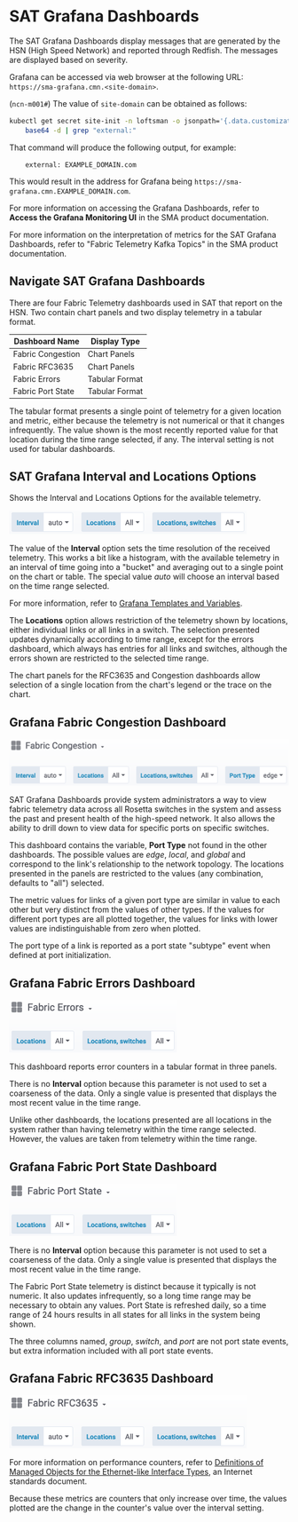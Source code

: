 # SAT Grafana Dashboards

The SAT Grafana Dashboards display messages that are generated by the HSN (High Speed Network) and reported through
Redfish. The messages are displayed based on severity.

Grafana can be accessed via web browser at the following URL:
`https://sma-grafana.cmn.<site-domain>`.

(`ncn-m001#`) The value of `site-domain` can be obtained as follows:

```bash
kubectl get secret site-init -n loftsman -o jsonpath='{.data.customizations\.yaml}' | \
    base64 -d | grep "external:"
```

That command will produce the following output, for example:

```text
    external: EXAMPLE_DOMAIN.com
```

This would result in the address for Grafana being `https://sma-grafana.cmn.EXAMPLE_DOMAIN.com`.

For more information on accessing the Grafana Dashboards, refer to **Access the Grafana Monitoring UI** in the
SMA product documentation.

For more information on the interpretation of metrics for the SAT Grafana Dashboards, refer to "Fabric Telemetry
Kafka Topics" in the SMA product documentation.

## Navigate SAT Grafana Dashboards

There are four Fabric Telemetry dashboards used in SAT that report on the HSN. Two contain chart panels and two display
telemetry in a tabular format.

|Dashboard Name|Display Type|
|--------------|------------|
|Fabric Congestion|Chart Panels|
|Fabric RFC3635|Chart Panels|
|Fabric Errors|Tabular Format|
|Fabric Port State|Tabular Format|

The tabular format presents a single point of telemetry for a given location and metric, either because the telemetry
is not numerical or that it changes infrequently. The value shown is the most recently reported value for that location
during the time range selected, if any. The interval setting is not used for tabular dashboards.

## SAT Grafana Interval and Locations Options

Shows the Interval and Locations Options for the available telemetry.

![Grafana Interval and Locations Options](../img/SAT_Grafana_Fabric_Vars.png)

The value of the **Interval** option sets the time resolution of the received telemetry. This works a bit like a
histogram, with the available telemetry in an interval of time going into a "bucket" and averaging out to a single
point on the chart or table. The special value *auto* will choose an interval based on the time range selected.

For more information, refer to [Grafana Templates and Variables](https://grafana.com/docs/grafana/latest/reference/templating/#interval-variables).

The **Locations** option allows restriction of the telemetry shown by locations, either individual links or all links
in a switch. The selection presented updates dynamically according to time range, except for the errors dashboard,
which always has entries for all links and switches, although the errors shown are restricted to the selected time
range.

The chart panels for the RFC3635 and Congestion dashboards allow selection of a single location from the chart's legend
or the trace on the chart.

## Grafana Fabric Congestion Dashboard

![Grafana Fabric Congestion Dashboard](../img/Grafana_Fabric_Congestion.png)

SAT Grafana Dashboards provide system administrators a way to view fabric telemetry data across all Rosetta switches in
the system and assess the past and present health of the high-speed network. It also allows the ability to drill down
to view data for specific ports on specific switches.

This dashboard contains the variable, **Port Type** not found in the other dashboards. The possible values are *edge*,
*local*, and *global* and correspond to the link's relationship to the network topology. The locations presented in the
panels are restricted to the values (any combination, defaults to "all") selected.

The metric values for links of a given port type are similar in value to each other but very distinct from the values of
other types. If the values for different port types are all plotted together, the values for links with lower values are
indistinguishable from zero when plotted.

The port type of a link is reported as a port state "subtype" event when defined at port initialization.

## Grafana Fabric Errors Dashboard

![Grafana HSN Errors Dashboard](../img/Grafana_HSN_Errors.png)

This dashboard reports error counters in a tabular format in three panels.

There is no **Interval** option because this parameter is not used to set a coarseness of the data. Only a single value
is presented that displays the most recent value in the time range.

Unlike other dashboards, the locations presented are all locations in the system rather than having telemetry within
the time range selected. However, the values are taken from telemetry within the time range.

## Grafana Fabric Port State Dashboard

![Grafana Fabric Port State Dashboard](../img/Fabric_PortState_Locations_UI.png)

There is no **Interval** option because this parameter is not used to set a coarseness of the data. Only a single value
is presented that displays the most recent value in the time range.

The Fabric Port State telemetry is distinct because it typically is not numeric. It also updates infrequently, so a
long time range may be necessary to obtain any values. Port State is refreshed daily, so a time range of 24 hours
results in all states for all links in the system being shown.

The three columns named, *group*, *switch*, and *port* are not port state events, but extra information included with
all port state events.

## Grafana Fabric RFC3635 Dashboard

![Grafana Fabric RFC3635 Dashboard](../img/Grafana_rfc3635.png)

For more information on performance counters, refer to
[Definitions of Managed Objects for the Ethernet-like Interface Types](https://tools.ietf.org/html/rfc3635),
an Internet standards document.

Because these metrics are counters that only increase over time, the values plotted are the change in the counter's
value over the interval setting.
